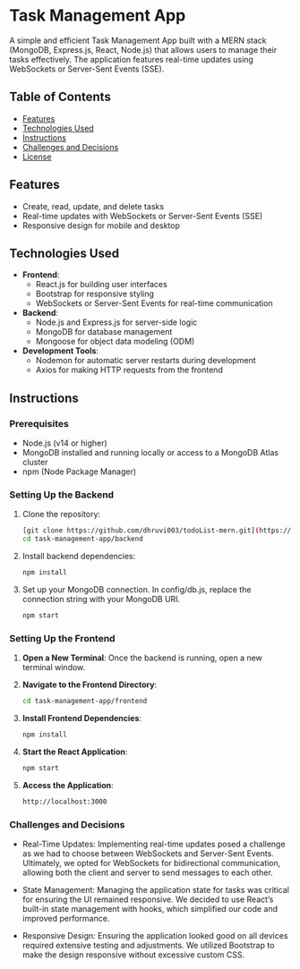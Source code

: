 # Task Management App

A simple and efficient Task Management App built with a MERN stack (MongoDB, Express.js, React, Node.js) that allows users to manage their tasks effectively. The application features real-time updates using WebSockets or Server-Sent Events (SSE).

## Table of Contents

- [Features](#features)
- [Technologies Used](#technologies-used)
- [Instructions](#instructions)
- [Challenges and Decisions](#challenges-and-decisions)
- [License](#license)

## Features

- Create, read, update, and delete tasks
- Real-time updates with WebSockets or Server-Sent Events (SSE)
- Responsive design for mobile and desktop

## Technologies Used

- **Frontend**: 
  - React.js for building user interfaces
  - Bootstrap for responsive styling
  - WebSockets or Server-Sent Events for real-time communication
- **Backend**: 
  - Node.js and Express.js for server-side logic
  - MongoDB for database management
  - Mongoose for object data modeling (ODM)
- **Development Tools**:
  - Nodemon for automatic server restarts during development
  - Axios for making HTTP requests from the frontend

## Instructions

### Prerequisites

- Node.js (v14 or higher)
- MongoDB installed and running locally or access to a MongoDB Atlas cluster
- npm (Node Package Manager)

### Setting Up the Backend

1. Clone the repository:
   ```bash
   [git clone https://github.com/dhruvi003/todoList-mern.git](https://github.com/dhruvi003/mern-todo.git)
   cd task-management-app/backend

2. Install backend dependencies:
   ```bash
   npm install

3. Set up your MongoDB connection. In config/db.js, replace the  connection string with your MongoDB URI.
    ```bash
    npm start

### Setting Up the Frontend

1. **Open a New Terminal**: Once the backend is running, open a new terminal window.

2. **Navigate to the Frontend Directory**:
   ```bash
   cd task-management-app/frontend

3. **Install Frontend Dependencies**:
   ```bash
   npm install

4. **Start the React Application**:
   ```bash
   npm start

5. **Access the Application**:
   ```bash
   http://localhost:3000

### Challenges and Decisions
- Real-Time Updates: Implementing real-time updates posed a challenge as we had to choose between WebSockets and Server-Sent Events. Ultimately, we opted for WebSockets for bidirectional communication, allowing both the client and server to send messages to each other.

- State Management: Managing the application state for tasks was critical for ensuring the UI remained responsive. We decided to use React’s built-in state management with hooks, which simplified our code and improved performance.

- Responsive Design: Ensuring the application looked good on all devices required extensive testing and adjustments. We utilized Bootstrap to make the design responsive without excessive custom CSS.
